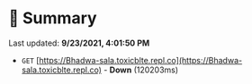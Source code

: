 # 📖 Summary
Last updated: **9/23/2021, 4:01:50 PM**

- `GET` [https://Bhadwa-sala.toxicblte.repl.co](https://Bhadwa-sala.toxicblte.repl.co) - **Down** (120203ms)
